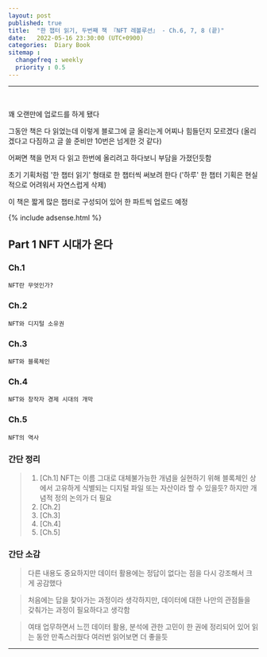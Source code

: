 ```yaml
---
layout: post
published: true
title:  "한 챕터 읽기, 두번째 책 『NFT 레볼루션』 - Ch.6, 7, 8 (끝)"
date:   2022-05-16 23:30:00 (UTC+0900)
categories:  Diary Book
sitemap :
  changefreq : weekly
  priority : 0.5
---
```




---------------
<br />

꽤 오랜만에 업로드를 하게 됐다

그동안 책은 다 읽었는데 이렇게 블로그에 글 올리는게 어찌나 힘들던지 모르겠다 (올리겠다고 다짐하고 글 쓸 준비만 10번은 넘게한 것 같다)

어쩌면 책을 먼저 다 읽고 한번에 올리려고 하다보니 부담을 가졌던듯함

초기 기획처럼 '한 챕터 읽기' 형태로 한 챕터씩 써보려 한다 ('하루' 한 챕터 기획은 현실적으로 어려워서 자연스럽게 삭제)

이 책은 짧게 많은 챕터로 구성되어 있어 한 파트씩 업로드 예정

{% include adsense.html %}

## Part 1 NFT 시대가 온다

### Ch.1
	NFT란 무엇인가?

### Ch.2
	NFT와 디지털 소유권

### Ch.3
	NFT와 블록체인

### Ch.4
	NFT와 창작자 경제 시대의 개막

### Ch.5
	NFT의 역사

### 간단 정리

> 1. [Ch.1] NFT는 이름 그대로 대체불가능한 개념을 실현하기 위해 블록체인 상에서 고유하게 식별되는 디지털 파일 또는 자산이라 할 수 있을듯? 하지만 개념적 정의 논의가 더 필요
> 2. [Ch.2] 
> 3. [Ch.3] 
> 4. [Ch.4] 
> 5. [Ch.5] 


### 간단 소감


> 다른 내용도 중요하지만 데이터 활용에는 정답이 없다는 점을 다시 강조해서 크게 공감했다

> 처음에는 답을 찾아가는 과정이라 생각하지만, 데이터에 대한 나만의 관점들을 갖춰가는 과정이 필요하다고 생각함

> 여태 업무하면서 느낀 데이터 활용, 분석에 관한 고민이 한 권에 정리되어 있어 읽는 동안 만족스러웠다 여러번 읽어보면 더 좋을듯


---------------
<br /> 

